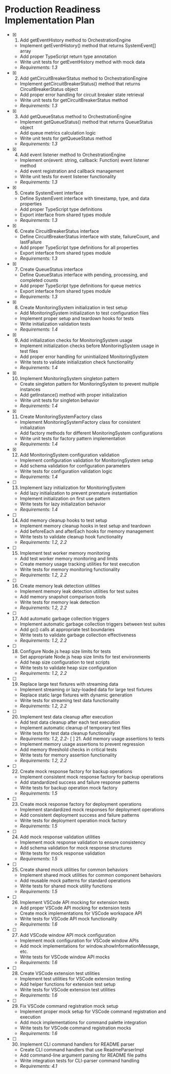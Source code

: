 # Production Readiness Implementation Plan

- [x] 1. Add getEventHistory method to OrchestrationEngine






  - Implement getEventHistory() method that returns SystemEvent[] array
  - Add proper TypeScript return type annotation
  - Write unit tests for getEventHistory method with mock data
  - _Requirements: 1.3_

- [x] 2. Add getCircuitBreakerStatus method to OrchestrationEngine









  - Implement getCircuitBreakerStatus() method that returns CircuitBreakerStatus object
  - Add proper error handling for circuit breaker state retrieval
  - Write unit tests for getCircuitBreakerStatus method
  - _Requirements: 1.3_

- [x] 3. Add getQueueStatus method to OrchestrationEngine





  - Implement getQueueStatus() method that returns QueueStatus object
  - Add queue metrics calculation logic
  - Write unit tests for getQueueStatus method
  - _Requirements: 1.3_

- [x] 4. Add event listener method to OrchestrationEngine





  - Implement on(event: string, callback: Function) event listener method
  - Add event registration and callback management
  - Write unit tests for event listener functionality
  - _Requirements: 1.3_

- [x] 5. Create SystemEvent interface





  - Define SystemEvent interface with timestamp, type, and data properties
  - Add proper TypeScript type definitions
  - Export interface from shared types module
  - _Requirements: 1.3_

- [x] 6. Create CircuitBreakerStatus interface










  - Define CircuitBreakerStatus interface with state, failureCount, and lastFailure
  - Add proper TypeScript type definitions for all properties
  - Export interface from shared types module
  - _Requirements: 1.3_

- [x] 7. Create QueueStatus interface







  - Define QueueStatus interface with pending, processing, and completed counts
  - Add proper TypeScript type definitions for queue metrics
  - Export interface from shared types module
  - _Requirements: 1.3_

- [x] 8. Create MonitoringSystem initialization in test setup





  - Add MonitoringSystem initialization to test configuration files
  - Implement proper setup and teardown hooks for tests
  - Write initialization validation tests
  - _Requirements: 1.4_

- [x] 9. Add initialization checks for MonitoringSystem usage





  - Implement initialization checks before MonitoringSystem usage in test files
  - Add proper error handling for uninitialized MonitoringSystem
  - Write tests to validate initialization check functionality
  - _Requirements: 1.4_

- [x] 10. Implement MonitoringSystem singleton pattern





  - Create singleton pattern for MonitoringSystem to prevent multiple instances
  - Add getInstance() method with proper initialization
  - Write unit tests for singleton behavior
  - _Requirements: 1.4_

- [x] 11. Create MonitoringSystemFactory class





  - Implement MonitoringSystemFactory class for consistent initialization
  - Add factory methods for different MonitoringSystem configurations
  - Write unit tests for factory pattern implementation
  - _Requirements: 1.4_

- [x] 12. Add MonitoringSystem configuration validation





  - Implement configuration validation for MonitoringSystem setup
  - Add schema validation for configuration parameters
  - Write tests for configuration validation logic
  - _Requirements: 1.4_

- [ ] 13. Implement lazy initialization for MonitoringSystem
  - Add lazy initialization to prevent premature instantiation
  - Implement initialization on first use pattern
  - Write tests for lazy initialization behavior
  - _Requirements: 1.4_

- [ ] 14. Add memory cleanup hooks to test setup
  - Implement memory cleanup hooks in test setup and teardown
  - Add beforeEach and afterEach hooks for memory management
  - Write tests to validate cleanup hook functionality
  - _Requirements: 1.2, 2.2_

- [ ] 15. Implement test worker memory monitoring
  - Add test worker memory monitoring and limits
  - Create memory usage tracking utilities for test execution
  - Write tests for memory monitoring functionality
  - _Requirements: 1.2, 2.2_

- [ ] 16. Create memory leak detection utilities
  - Implement memory leak detection utilities for test suites
  - Add memory snapshot comparison tools
  - Write tests for memory leak detection
  - _Requirements: 1.2, 2.2_

- [ ] 17. Add automatic garbage collection triggers
  - Implement automatic garbage collection triggers between test suites
  - Add gc() calls at appropriate test boundaries
  - Write tests to validate garbage collection effectiveness
  - _Requirements: 1.2, 2.2_

- [ ] 18. Configure Node.js heap size limits for tests
  - Set appropriate Node.js heap size limits for test environments
  - Add heap size configuration to test scripts
  - Write tests to validate heap size configuration
  - _Requirements: 1.2, 2.2_

- [ ] 19. Replace large test fixtures with streaming data
  - Implement streaming or lazy-loaded data for large test fixtures
  - Replace static large fixtures with dynamic generation
  - Write tests for streaming test data functionality
  - _Requirements: 1.2, 2.2_

- [ ] 20. Implement test data cleanup after execution
  - Add test data cleanup after each test execution
  - Implement automatic cleanup of temporary test files
  - Write tests for test data cleanup functionality
  - _Requirements: 1.2, 2.2_- [ ] 21.
 Add memory usage assertions to tests
  - Implement memory usage assertions to prevent regression
  - Add memory threshold checks in critical tests
  - Write tests for memory assertion functionality
  - _Requirements: 1.2, 2.2_

- [ ] 22. Create mock response factory for backup operations
  - Implement consistent mock response factory for backup operations
  - Add standardized success and failure response patterns
  - Write tests for backup operation mock factory
  - _Requirements: 1.5_

- [ ] 23. Create mock response factory for deployment operations
  - Implement standardized mock responses for deployment operations
  - Add consistent deployment success and failure patterns
  - Write tests for deployment operation mock factory
  - _Requirements: 1.5_

- [ ] 24. Add mock response validation utilities
  - Implement mock response validation to ensure consistency
  - Add schema validation for mock response structures
  - Write tests for mock response validation
  - _Requirements: 1.5_

- [ ] 25. Create shared mock utilities for common behaviors
  - Implement shared mock utilities for common component behaviors
  - Add reusable mock patterns for standard operations
  - Write tests for shared mock utility functions
  - _Requirements: 1.5_

- [ ] 26. Implement VSCode API mocking for extension tests
  - Add proper VSCode API mocking for extension tests
  - Create mock implementations for VSCode workspace API
  - Write tests for VSCode API mock functionality
  - _Requirements: 1.6_

- [ ] 27. Add VSCode window API mock configuration
  - Implement mock configuration for VSCode window APIs
  - Add mock implementations for window.showInformationMessage, etc.
  - Write tests for VSCode window API mocks
  - _Requirements: 1.6_

- [ ] 28. Create VSCode extension test utilities
  - Implement test utilities for VSCode extension testing
  - Add helper functions for extension test setup
  - Write tests for VSCode extension test utilities
  - _Requirements: 1.6_

- [ ] 29. Fix VSCode command registration mock setup
  - Implement proper mock setup for VSCode command registration and execution
  - Add mock implementations for command palette integration
  - Write tests for VSCode command registration mocks
  - _Requirements: 1.6_

- [ ] 30. Implement CLI command handlers for README parser
  - Create CLI command handlers that use ReadmeParserImpl
  - Add command-line argument parsing for README file paths
  - Write integration tests for CLI-parser command handling
  - _Requirements: 4.1_